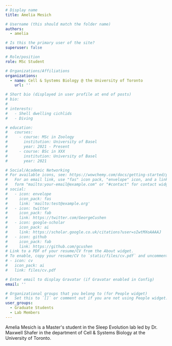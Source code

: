 ```yaml
---
# Display name
title: Amelia Mesich

# Username (this should match the folder name)
authors:
  - amelia

# Is this the primary user of the site?
superuser: false

# Role/position
role: MSc Student

# Organizations/Affiliations
organizations:
  - name: Cell & Systems Biology @ the University of Toronto
    url: ''

# Short bio (displayed in user profile at end of posts)
# bio: 
# 
# interests:
#   - Shell dwelling cichlids
#   - Diving

# education:
#   courses:
#     - course: MSc in Zoology
#       institution: University of Basel
#       year: 2021 - Present
#     - course: BSc in XXX
#       institution: University of Basel
#       year: 2021

# Social/Academic Networking
# For available icons, see: https://wowchemy.com/docs/getting-started/page-builder/#icons
#   For an email link, use "fas" icon pack, "envelope" icon, and a link in the
#   form "mailto:your-email@example.com" or "#contact" for contact widget.
# social:
#   - icon: envelope
#     icon_pack: fas
#     link: 'mailto:test@example.org'
#   - icon: twitter
#     icon_pack: fab
#     link: https://twitter.com/GeorgeCushen
#   - icon: google-scholar
#     icon_pack: ai
#     link: https://scholar.google.co.uk/citations?user=sIwtMXoAAAAJ
#   - icon: github
#     icon_pack: fab
#     link: https://github.com/gcushen
# Link to a PDF of your resume/CV from the About widget.
# To enable, copy your resume/CV to `static/files/cv.pdf` and uncomment the lines below.
# - icon: cv
#   icon_pack: ai
#   link: files/cv.pdf

# Enter email to display Gravatar (if Gravatar enabled in Config)
email: ''

# Organizational groups that you belong to (for People widget)
#   Set this to `[]` or comment out if you are not using People widget.
user_groups:
  - Graduate Students
  - Lab Members
---
```


Amelia Mesich is a Master's student in the Sleep Evolution lab led by Dr. Maxwell Shafer in the department of Cell & Systems Biology at the University of Toronto.
